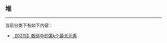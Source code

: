 <div style="font-size: 20px; margin-bottom: 15px; font-weight: bold;">堆</div>
<hr style="height: 1px; margin: 1em 0px;" />

当前分类下有如下内容：

* [【0215】数组中的第k个最大元素](/tools/tpl/kth-largest-element-in-an-array.md)